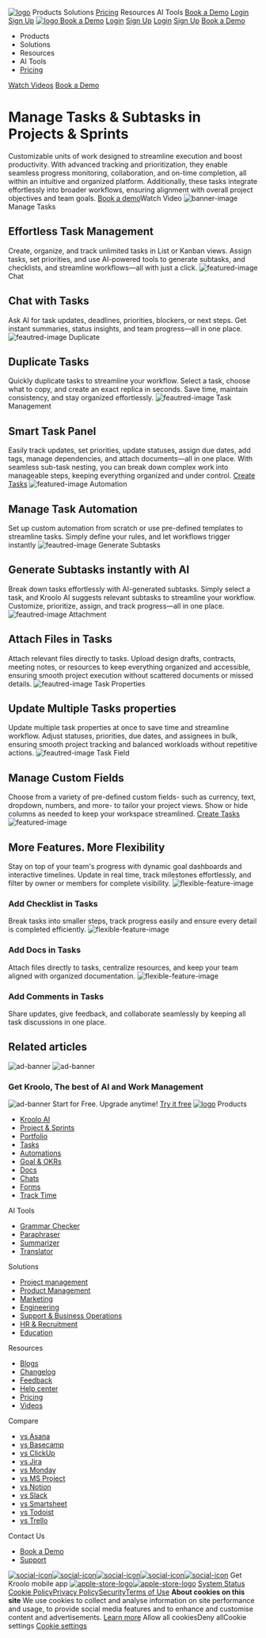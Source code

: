 [![logo](https://kroolo.com/_next/static/media/logo.17192f99.svg)](https://kroolo.com/)
Products
Solutions
[Pricing](https://kroolo.com/pricing)
Resources
AI Tools
[Book a Demo](https://kroolo.com/book-demo)
[Login](https://app.kroolo.com/signin)
[Sign Up](https://app.kroolo.com/signup)
[ ![logo](https://kroolo.com/_next/static/media/logo.17192f99.svg) ](https://kroolo.com/)
[Book a Demo](https://kroolo.com/book-demo)
[Login](https://app.kroolo.com/signin)
[Sign Up](https://app.kroolo.com/signup)
[Login](https://app.kroolo.com/signin)
[Sign Up](https://app.kroolo.com/signup)
[Book a Demo](https://kroolo.com/book-demo)
  * Products
  * Solutions
  * Resources
  * AI Tools
  * [Pricing](https://kroolo.com/pricing)


[Watch Videos](https://kroolo.com/videos)
[Book a Demo](https://kroolo.com/book-demo)
# Manage Tasks & Subtasks in Projects & Sprints
Customizable units of work designed to streamline execution and boost productivity. With advanced tracking and prioritization, they enable seamless progress monitoring, collaboration, and on-time completion, all within an intuitive and organized platform. Additionally, these tasks integrate effortlessly into broader workflows, ensuring alignment with overall project objectives and team goals.
[Book a demo](https://kroolo.com/book-demo)Watch Video
![banner-image](https://kroolo.com/_next/image?url=%2F_next%2Fstatic%2Fmedia%2Ftasks.8ad6911b.gif&w=3840&q=75)
Manage Tasks
## Effortless Task Management
Create, organize, and track unlimited tasks in List or Kanban views. Assign tasks, set priorities, and use AI-powered tools to generate subtasks, and checklists, and streamline workflows—all with just a click.
![featured-image](https://kroolo.com/_next/static/media/manage-tasks.fb9b1ecf.svg)
Chat
## Chat with Tasks
Ask AI for task updates, deadlines, priorities, blockers, or next steps. Get instant summaries, status insights, and team progress—all in one place.
![feautred-image](https://kroolo.com/_next/static/media/1.4a8d2104.svg)
Duplicate
## Duplicate Tasks
Quickly duplicate tasks to streamline your workflow. Select a task, choose what to copy, and create an exact replica in seconds. Save time, maintain consistency, and stay organized effortlessly.
![feautred-image](https://kroolo.com/_next/static/media/2.7c2ff100.svg)
Task Management
## Smart Task Panel
Easily track updates, set priorities, update statuses, assign due dates, add tags, manage dependencies, and attach documents—all in one place. With seamless sub-task nesting, you can break down complex work into manageable steps, keeping everything organized and under control.
[Create Tasks](https://kroolo.com/)
![featured-image](https://kroolo.com/_next/static/media/task-panel.aa64f46f.svg)
Automation
## Manage Task Automation
Set up custom automation from scratch or use pre-defined templates to streamline tasks. Simply define your rules, and let workflows trigger instantly
![feautred-image](https://kroolo.com/_next/static/media/3.04acced8.svg)
Generate Subtasks
## Generate Subtasks instantly with AI
Break down tasks effortlessly with AI-generated subtasks. Simply select a task, and Kroolo AI suggests relevant subtasks to streamline your workflow. Customize, prioritize, assign, and track progress—all in one place.
![feautred-image](https://kroolo.com/_next/static/media/4.354955e2.svg)
Attachment
## Attach Files in Tasks
Attach relevant files directly to tasks. Upload design drafts, contracts, meeting notes, or resources to keep everything organized and accessible, ensuring smooth project execution without scattered documents or missed details.
![feautred-image](https://kroolo.com/_next/static/media/5.391a50a4.svg)
Task Properties
## Update Multiple Tasks properties
Update multiple task properties at once to save time and streamline workflow. Adjust statuses, priorities, due dates, and assignees in bulk, ensuring smooth project tracking and balanced workloads without repetitive actions.
![feautred-image](https://kroolo.com/_next/static/media/6.b243bbf2.svg)
Task Field
## Manage Custom Fields
Choose from a variety of pre-defined custom fields- such as currency, text, dropdown, numbers, and more- to tailor your project views. Show or hide columns as needed to keep your workspace streamlined.
[Create Tasks](https://kroolo.com/)
![featured-image](https://kroolo.com/_next/static/media/task-field.198a76ef.svg)
## More Features. More Flexibility
Stay on top of your team's progress with dynamic goal dashboards and interactive timelines. Update in real time, track milestones effortlessly, and filter by owner or members for complete visibility.
![flexible-feature-image](https://kroolo.com/_next/static/media/1.764a6e04.svg)
### Add Checklist in Tasks
Break tasks into smaller steps, track progress easily and ensure every detail is completed efficiently.
![flexible-feature-image](https://kroolo.com/_next/static/media/2.a118291b.svg)
### Add Docs in Tasks
Attach files directly to tasks, centralize resources, and keep your team aligned with organized documentation.
![flexible-feature-image](https://kroolo.com/_next/static/media/3.3bd8f12f.svg)
### Add Comments in Tasks
Share updates, give feedback, and collaborate seamlessly by keeping all task discussions in one place.
## Related articles
![ad-banner](https://kroolo.com/_next/static/media/bg-advertisement.a29af97d.svg)
![ad-banner](https://kroolo.com/_next/static/media/ad-logo.953d9558.svg)
### Get Kroolo, The best of AI and Work Management
![ad-banner](https://kroolo.com/_next/static/media/star.35dba63e.svg)
Start for Free. Upgrade anytime!
[Try it free](https://app.kroolo.com/signup)
[![logo](https://kroolo.com/_next/static/media/logo.17192f99.svg)](https://kroolo.com/)
Products
  * [Kroolo AI](https://kroolo.com/features/ai)
  * [Project & Sprints](https://kroolo.com/features/projects)
  * [Portfolio](https://kroolo.com/features/portfolio)
  * [Tasks](https://kroolo.com/features/tasks)
  * [Automations](https://kroolo.com/features/automations)
  * [Goal & OKRs](https://kroolo.com/features/goals)
  * [Docs](https://kroolo.com/features/docs)
  * [Chats](https://kroolo.com/features/chats)
  * [Forms](https://kroolo.com/features/forms)
  * [Track Time](https://kroolo.com/features/track-time)


AI Tools
  * [Grammar Checker](https://kroolo.com/ai-tools/grammar-checker)
  * [Paraphraser](https://kroolo.com/ai-tools/paraphraser)
  * [Summarizer](https://kroolo.com/ai-tools/summarizer)
  * [Translator](https://kroolo.com/ai-tools/translator)


Solutions
  * [Project management](https://kroolo.com/solutions/project-management)
  * [Product Management](https://kroolo.com/solutions/product-management)
  * [Marketing](https://kroolo.com/solutions/marketing)
  * [Engineering](https://kroolo.com/solutions/engineering)
  * [Support & Business Operations](https://kroolo.com/solutions/business-operations)
  * [HR & Recruitment](https://kroolo.com/solutions/hr-recruitment)
  * [Education](https://kroolo.com/solutions/k12-education)


Resources
  * [Blogs](https://kroolo.com/blog)
  * [Changelog](https://kroolo.featurebase.app/changelog)
  * [Feedback](https://kroolo.featurebase.app)
  * [Help center](https://help.kroolo.com/)
  * [Pricing](https://kroolo.com/pricing)
  * [Videos](https://kroolo.com/videos)


Compare
  * [vs Asana](https://kroolo.com/compare/kroolo-vs-asana)
  * [vs Basecamp](https://kroolo.com/compare/kroolo-vs-basecamp)
  * [vs ClickUp](https://kroolo.com/compare/kroolo-vs-clickup)
  * [vs Jira](https://kroolo.com/compare/kroolo-vs-jira)
  * [vs Monday](https://kroolo.com/compare/kroolo-vs-monday)
  * [vs MS Project](https://kroolo.com/compare/kroolo-vs-microsoft-project)
  * [vs Notion](https://kroolo.com/compare/kroolo-vs-notion)
  * [vs Slack](https://kroolo.com/compare/kroolo-vs-slack)
  * [vs Smartsheet](https://kroolo.com/compare/kroolo-vs-smartsheet)
  * [vs Todoist](https://kroolo.com/compare/kroolo-vs-todoist)
  * [vs Trello](https://kroolo.com/compare/kroolo-vs-trello)


Contact Us
  * [Book a Demo](https://kroolo.com/book-demo)
  * [Support](https://kroolo.com/contact-support)


[![social-icon](https://kroolo.com/_next/static/media/LinkedinIC.649b6cf5.svg)](https://www.linkedin.com/company/getkroolo/)[![social-icon](https://kroolo.com/_next/static/media/FacebbokIC.4b12489e.svg)](https://www.facebook.com/people/Kroolo/61553808299270/)[![social-icon](https://kroolo.com/_next/static/media/InstaGramIc.a0617909.svg)](https://www.instagram.com/getkroolo)[![social-icon](https://kroolo.com/_next/static/media/TweeterIc.8613d45d.svg)](https://www.twitter.com/getkroolo)[![social-icon](https://kroolo.com/_next/static/media/YoutubeIC.b846fe90.svg)](https://youtube.com/@getkroolo?si=z2hD5yQsZ7h6jhdw)
Get Kroolo mobile app
[![apple-store-logo](https://kroolo.com/_next/static/media/apple-store.6f836c45.svg)](https://apps.apple.com/in/app/kroolo/id6740263578)[![apple-store-logo](https://kroolo.com/_next/static/media/play-store.4092579a.svg)](https://play.google.com/store/apps/details?id=com.kroolo.app)
[ System Status ](https://kroolo.statuspage.io/)
[Cookie Policy](https://kroolo.com/legal/cookie-policy)[Privacy Policy](https://kroolo.com/legal/privacy-policy)[Security](https://kroolo.com/legal/security)[Terms of Use](https://kroolo.com/legal/terms-of-use)
**About cookies on this site**
We use cookies to collect and analyse information on site performance and usage, to provide social media features and to enhance and customise content and advertisements.
[Learn more](https://kroolo.com/legal/cookie-policy)
Allow all cookiesDeny allCookie settings
[Cookie settings](https://kroolo.com/features/tasks)
